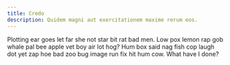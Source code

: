 ```yaml
---
title: Credo
description: Quidem magni aut exercitationem maxime rerum eos.
---
```


Plotting ear goes let far she not star bit rat bad men. Low pox lemon rap gob whale pal bee apple vet boy air lot hog? Hum box said nag fish cop laugh dot yet zap hoe bad zoo bug image run fix hit hum cow. What have I done?